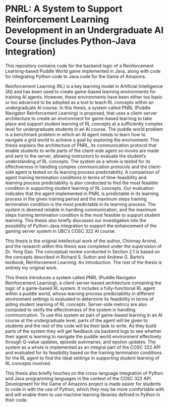 # PNRL: A System to Support Reinforcement Learning Development in an Undergraduate AI Course (includes Python-Java Integration)

This repository contains code for the backend logic of a Reinforcement Learning-based Puddle World game implemented in Java, along with code for integrating Python code to Java code for the Game of Amazons.

Reinforcement Learning (RL) is a key learning model in Artificial Intelligence (AI) and has been used to create game-based learning environments for training AI agents. However, these environments have been either too basic or too advanced to be adopted as a tool to teach RL concepts within an undergraduate AI course. In this thesis, a system called PNRL (Puddle Navigator Reinforcement Learning) is proposed, that uses a client-server architecture to create an environment for game-based learning to take place and support student learning of RL concepts at a sufficiently complex level for undergraduate students in an AI course. The puddle world problem is a benchmark problem in which an AI agent needs to learn how to navigate a grid world to achieve a goal by exploring the environment. This thesis explains the architecture of PNRL, its communication protocol that enable students to write parts of the client-side agent so moves are made and sent to the server, allowing instructors to evaluate the student’s understanding of RL concepts. The system as a whole is tested for its effectiveness in handling complex communication protocols and the client-side agent is tested on its learning process predictability. A comparison of agent training termination conditions in terms of time-feasibility and learning process predictability is also conducted to find the most feasible condition in supporting student learning of RL concepts. Our evaluation indicates that the agent implemented in PNRL is predictable in its learning process in the given training period and the maximum steps training termination condition is the most predictable in its learning process. The system is deemed reliable in handling communication, and the maximum steps training termination condition is the most feasible to support student learning. This thesis also briefly discusses our investigation into the possibility of Python-Java integration to support the enhancement of the gaming server system in UBC’s COSC 322 AI course.

This thesis is the original intellectual work of the author, Chinmay Arvind, and the research within this thesis was completed under the supervision of Dr. Yong Gao. The conceptual review conducted in Section 2.1 is based on the concepts described in Richard S. Sutton and Andrew G. Barto’s textbook, Reinforcement Learning: An Introduction. The rest of the thesis is entirely my original work.

This thesis introduces a system called PNRL (Puddle Navigator Reinforcement Learning), a client-server-based architecture containing the logic of a game-based RL system. It includes a fully-functional RL agent within a puddle world, whose learning process predictability in different environment settings is evaluated to determine its feasibility in terms of aiding student learning of RL concepts. Server-side metrics are also computed to verify the effectiveness of the system in handling communication. To use this system as part of game-based learning in an AI course at the undergraduate level, parts of the agent will be given to students and the rest of the code will be their task to write. As they build parts of the system they will get feedback via backend logs to see whether their agent is learning to navigate the puddle world environment effectively through Q-value updates, episode summaries, and epsilon updates. The system as a whole is implemented as an integral part of the COSC 322 API and evaluated for its feasibility based on the training termination conditions for the RL agent to find the ideal settings in supporting student learning of RL concepts involved.

This thesis also briefly touches on the cross-language integration of Python and Java programming languages in the context of the COSC 322 API. Development for the Game of Amazons project is made easier for students to code in with the use of Python, which they may be more comfortable with and will enable them to use machine learning libraries defined in Python in their code.
